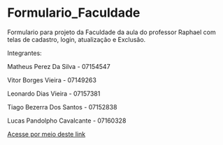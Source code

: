 # Formulario_Faculdade
Formulario para projeto da Faculdade da aula do professor Raphael com telas de cadastro, login, atualização e Exclusão.

Integrantes:

<p>Matheus Perez Da Silva - 07154547</p>
<p>Vitor Borges Vieira - 07149263</p>
<p>Leonardo Dias Vieira - 07157381</p>
<p>Tiago Bezerra Dos Santos - 07152838</p>
<p>Lucas Pandolpho Cavalcante - 07160328</p>

<a href="https://github.com/vitorborqge/Formulario_Faculdade">Acesse por meio deste link
<a>
